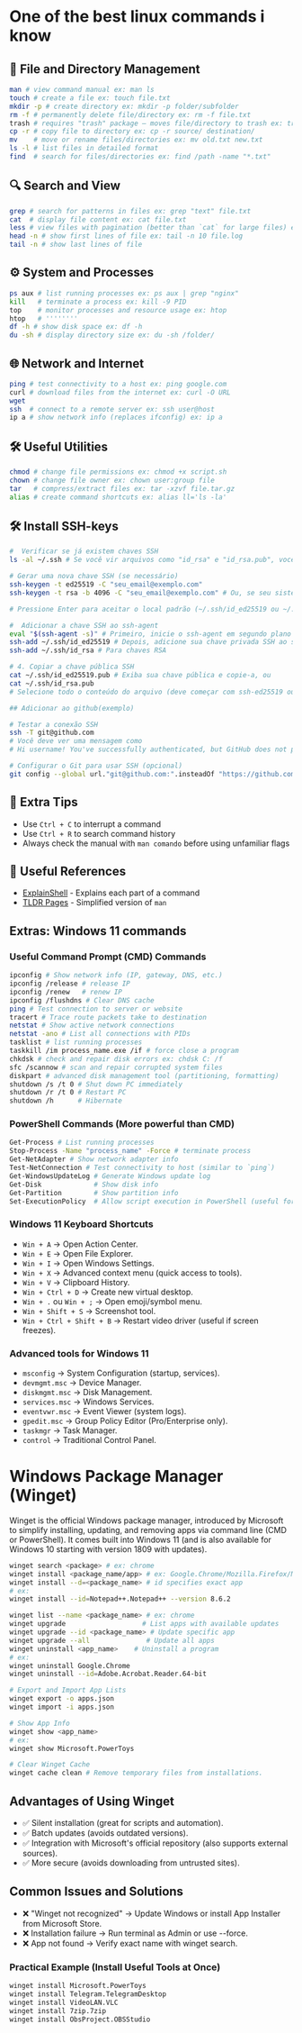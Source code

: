# One of the best linux commands i know

## 📂 File and Directory Management

```sh
man # view command manual ex: man ls
touch # create a file ex: touch file.txt
mkdir -p # create directory ex: mkdir -p folder/subfolder
rm -f # permanently delete file/directory ex: rm -f file.txt
trash # requires "trash" package – moves file/directory to trash ex: trash file.txt
cp -r # copy file to directory ex: cp -r source/ destination/
mv    # move or rename files/directories ex: mv old.txt new.txt
ls -l # list files in detailed format
find  # search for files/directories ex: find /path -name "*.txt"
```

## 🔍 Search and View

```sh
grep # search for patterns in files ex: grep "text" file.txt
cat  # display file content ex: cat file.txt
less # view files with pagination (better than `cat` for large files) ex: less file.log
head -n # show first lines of file ex: tail -n 10 file.log
tail -n # show last lines of file
```

## ⚙️ System and Processes

```sh
ps aux # list running processes ex: ps aux | grep "nginx"
kill   # terminate a process ex: kill -9 PID
top    # monitor processes and resource usage ex: htop
htop   # ''''''''
df -h # show disk space ex: df -h
du -sh # display directory size ex: du -sh /folder/
```

## 🌐 Network and Internet

```sh
ping # test connectivity to a host ex: ping google.com
curl # download files from the internet ex: curl -O URL
wget
ssh  # connect to a remote server ex: ssh user@host
ip a # show network info (replaces ifconfig) ex: ip a
```

## 🛠️ Useful Utilities

```sh
chmod # change file permissions ex: chmod +x script.sh
chown # change file owner ex: chown user:group file
tar   # compress/extract files ex: tar -xzvf file.tar.gz
alias # create command shortcuts ex: alias ll='ls -la'
```

## 🛠️ Install SSH-keys

```sh
#  Verificar se já existem chaves SSH
ls -al ~/.ssh # Se você vir arquivos como "id_rsa" e "id_rsa.pub", você já tem chaves SSH.

# Gerar uma nova chave SSH (se necessário)
ssh-keygen -t ed25519 -C "seu_email@exemplo.com"
ssh-keygen -t rsa -b 4096 -C "seu_email@exemplo.com" # Ou, se seu sistema não suportar o algoritmo Ed25519

# Pressione Enter para aceitar o local padrão (~/.ssh/id_ed25519 ou ~/.ssh/id_rsa) e depois digite uma senha segura (opcional, mas recomendado).

#  Adicionar a chave SSH ao ssh-agent
eval "$(ssh-agent -s)" # Primeiro, inicie o ssh-agent em segundo plano
ssh-add ~/.ssh/id_ed25519 # Depois, adicione sua chave privada SSH ao ssh-agent, Para chaves Ed25519
ssh-add ~/.ssh/id_rsa # Para chaves RSA

# 4. Copiar a chave pública SSH
cat ~/.ssh/id_ed25519.pub # Exiba sua chave pública e copie-a, ou
cat ~/.ssh/id_rsa.pub
# Selecione todo o conteúdo do arquivo (deve começar com ssh-ed25519 ou ssh-rsa) e copie.

## Adicionar ao github(exemplo)

# Testar a conexão SSH
ssh -T git@github.com
# Você deve ver uma mensagem como
# Hi username! You've successfully authenticated, but GitHub does not provide shell access.

# Configurar o Git para usar SSH (opcional)
git config --global url."git@github.com:".insteadOf "https://github.com/" # Se você já configurou o Git para usar HTTPS, pode alterar para SSH
```

## 📌 Extra Tips

- Use `Ctrl + C` to interrupt a command
- Use `Ctrl + R` to search command history
- Always check the manual with `man comando` before using unfamiliar flags

## 🔗 Useful References

- [ExplainShell](https://explainshell.com/) - Explains each part of a command
- [TLDR Pages](https://tldr.sh/) - Simplified version of `man`

## Extras: Windows 11 commands

### Useful Command Prompt (CMD) Commands

```sh
ipconfig # Show network info (IP, gateway, DNS, etc.)
ipconfig /release # release IP
ipconfig /renew   # renew IP
ipconfig /flushdns # Clear DNS cache
ping # Test connection to server or website
tracert # Trace route packets take to destination
netstat # Show active network connections
netstat -ano # List all connections with PIDs
tasklist # list running processes
taskkill /im process_name.exe /if # force close a program
chkdsk # check and repair disk errors ex: chdsk C: /f
sfc /scannow # scan and repair corrupted system files
diskpart # advanced disk management tool (partitioning, formatting)
shutdown /s /t 0 # Shut down PC immediately
shutdown /r /t 0 # Restart PC
shutdown /h      # Hibernate
```

### PowerShell Commands (More powerful than CMD)

```sh
Get-Process # List running processes
Stop-Process -Name "process_name" -Force # terminate process
Get-NetAdapter # Show network adapter info
Test-NetConnection # Test connectivity to host (similar to `ping`)
Get-WindowsUpdateLog # Generate Windows update log
Get-Disk             # Show disk info
Get-Partition        # Show partition info
Set-ExecutionPolicy  # Allow script execution in PowerShell (useful for automation)
```

### Windows 11 Keyboard Shortcuts

- `Win + A` → Open Action Center.
- `Win + E` → Open File Explorer.
- `Win + I` → Open Windows Settings.
- `Win + X` → Advanced context menu (quick access to tools).
- `Win + V` → Clipboard History.
- `Win + Ctrl + D` → Create new virtual desktop.
- `Win + .` ou `Win + ;` → Open emoji/symbol menu.
- `Win + Shift + S` → Screenshot tool.
- `Win + Ctrl + Shift + B` → Restart video driver (useful if screen freezes).

### Advanced tools for Windows 11

- `msconfig` → System Configuration (startup, services).
- `devmgmt.msc` → Device Manager.
- `diskmgmt.msc` → Disk Management.
- `services.msc` → Windows Services.
- `eventvwr.msc` → Event Viewer (system logs).
- `gpedit.msc` → Group Policy Editor (Pro/Enterprise only).
- `taskmgr` → Task Manager.
- `control` → Traditional Control Panel.

# Windows Package Manager (Winget)

Winget is the official Windows package manager, introduced by Microsoft to simplify installing, updating, and removing apps via command line (CMD or PowerShell). It comes built into Windows 11 (and is also available for Windows 10 starting with version 1809 with updates).

```sh
winget search <package> # ex: chrome
winget install <package_name/app> # ex: Google.Chrome/Mozilla.Firefox/Microsoft.VisualStudioCode
winget install --d=<package_name> # id specifies exact app
# ex:
winget install --id=Notepad++.Notepad++ --version 8.6.2

winget list --name <package_name> # ex: chrome
winget upgrade                   # List apps with available updates
winget upgrade --id <package_name> # Update specific app
winget upgrade --all              # Update all apps
winget uninstall <app_name>    # Uninstall a program
# ex:
winget uninstall Google.Chrome
winget uninstall --id=Adobe.Acrobat.Reader.64-bit

# Export and Import App Lists
winget export -o apps.json
winget import -i apps.json

# Show App Info
winget show <app_name>
# ex:
winget show Microsoft.PowerToys

# Clear Winget Cache
winget cache clean # Remove temporary files from installations.
```

## Advantages of Using Winget

- ✅ Silent installation (great for scripts and automation).
- ✅ Batch updates (avoids outdated versions).
- ✅ Integration with Microsoft's official repository (also supports external sources).
- ✅ More secure (avoids downloading from untrusted sites).

## Common Issues and Solutions

- ❌ "Winget not recognized" → Update Windows or install App Installer from Microsoft Store.
- ❌ Installation failure → Run terminal as Admin or use --force.
- ❌ App not found → Verify exact name with winget search.

### Practical Example (Install Useful Tools at Once)

```sh
winget install Microsoft.PowerToys
winget install Telegram.TelegramDesktop
winget install VideoLAN.VLC
winget install 7zip.7zip
winget install ObsProject.OBSStudio
```
